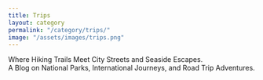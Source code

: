 ```yaml
---
title: Trips
layout: category
permalink: "/category/trips/"
image: "/assets/images/trips.png"
---
```


Where Hiking Trails Meet City Streets and Seaside Escapes.<br>
A Blog on National Parks, International Journeys, and Road Trip Adventures.
